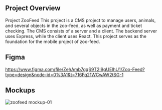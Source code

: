 ## Project Overview
Project ZooFeed This project is a CMS project to manage users, animals, and several objects in the zoo-feed, as well as payment and ticket checking. The CMS consists of a server and a client. The backend server uses Express, while the client uses React. This project serves as the foundation for the mobile project of zoo-feed.

## Figma
https://www.figma.com/file/ZehAmb7gqS9T2I9gUElhU1/Zoo-Feed?type=design&node-id=0%3A1&t=716Fq21WCwAW2tSG-1

## Mockups
![zoofeed mockup-01](https://github.com/ryandiaziz/flutter-zoo-feed/assets/90899681/ee47b2a2-1709-4fe8-a5c9-ee28a00cffc2)
